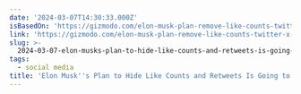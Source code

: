 ```yaml
---
date: '2024-03-07T14:30:33.000Z'
isBasedOn: 'https://gizmodo.com/elon-musk-plan-remove-like-counts-twitter-x-1851315244'
link: 'https://gizmodo.com/elon-musk-plan-remove-like-counts-twitter-x-1851315244'
slug: >-
  2024-03-07-elon-musks-plan-to-hide-like-counts-and-retweets-is-going-to-make-twitter
tags:
  - social media
title: 'Elon Musk''s Plan to Hide Like Counts and Retweets Is Going to Make Twitter '
---
```


